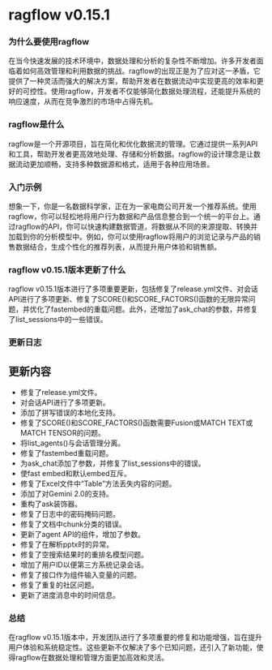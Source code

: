 # ragflow v0.15.1
### 为什么要使用ragflow

在当今快速发展的技术环境中，数据处理和分析的复杂性不断增加。许多开发者面临着如何高效管理和利用数据的挑战。ragflow的出现正是为了应对这一矛盾，它提供了一种灵活而强大的解决方案，帮助开发者在数据流动中实现更高的效率和更好的可控性。使用ragflow，开发者不仅能够简化数据处理流程，还能提升系统的响应速度，从而在竞争激烈的市场中占得先机。

### ragflow是什么

ragflow是一个开源项目，旨在简化和优化数据流的管理。它通过提供一系列API和工具，帮助开发者更高效地处理、存储和分析数据。ragflow的设计理念是让数据流动更加顺畅，支持多种数据源和格式，适用于各种应用场景。

### 入门示例

想象一下，你是一名数据科学家，正在为一家电商公司开发一个推荐系统。使用ragflow，你可以轻松地将用户行为数据和产品信息整合到一个统一的平台上。通过ragflow的API，你可以快速构建数据管道，将数据从不同的来源提取、转换并加载到你的分析模型中。例如，你可以使用ragflow将用户的浏览记录与产品的销售数据结合，生成个性化的推荐列表，从而提升用户体验和销售额。

### ragflow v0.15.1版本更新了什么

ragflow v0.15.1版本进行了多项重要更新，包括修复了release.yml文件、对会话API进行了多项更新、修复了SCORE()和SCORE_FACTORS()函数的无限异常问题，并优化了fastembed的重载问题。此外，还增加了ask_chat的参数，并修复了list_sessions中的一些错误。

### 更新日志

## 更新内容
- 修复了release.yml文件。
- 对会话API进行了多项更新。
- 添加了拼写错误的本地化支持。
- 修复了SCORE()和SCORE_FACTORS()函数需要Fusion或MATCH TEXT或MATCH TENSOR的问题。
- 将list_agents()与会话管理分离。
- 修复了fastembed重载问题。
- 为ask_chat添加了参数，并修复了list_sessions中的错误。
- 使fast embed和默认embed互斥。
- 修复了Excel文件中“Table”方法丢失内容的问题。
- 添加了对Gemini 2.0的支持。
- 重构了ask装饰器。
- 修复了日志中的密码掩码问题。
- 修复了文档中chunk分类的错误。
- 更新了agent API的组件，增加了参数。
- 修复了在解析pptx时的异常。
- 修复了空搜索结果时的重排名模型问题。
- 增加了用户ID以便第三方系统记录会话。
- 修复了接口作为组件输入变量的问题。
- 修复了重复的社区问题。
- 更新了进度消息中的时间信息。

### 总结

在ragflow v0.15.1版本中，开发团队进行了多项重要的修复和功能增强，旨在提升用户体验和系统稳定性。这些更新不仅解决了多个已知问题，还引入了新功能，使得ragflow在数据处理和管理方面更加高效和灵活。